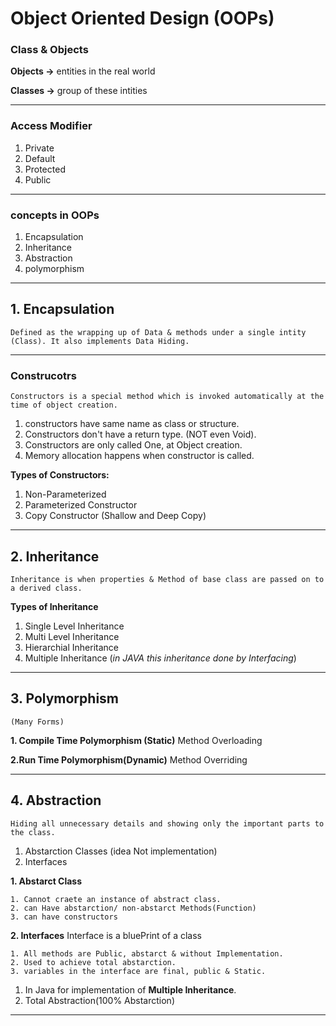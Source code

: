 # Object Oriented Design (OOPs)

### Class & Objects
**Objects ->** entities in the real world

**Classes ->** group of these intities

***

### Access Modifier
1. Private
2. Default
3. Protected
4. Public

***

### concepts in OOPs
1. Encapsulation
2. Inheritance
3. Abstraction
4. polymorphism
***

## 1. Encapsulation
    Defined as the wrapping up of Data & methods under a single intity (Class). It also implements Data Hiding.

***
### Construcotrs

    Constructors is a special method which is invoked automatically at the time of object creation.
1. constructors have same name as class or structure.
2. Constructors don't have a return type. (NOT even Void).
3. Constructors are only called One, at Object creation.
4. Memory allocation happens when constructor is called.

**Types of Constructors:**
1. Non-Parameterized
2. Parameterized Constructor
3. Copy Constructor (Shallow and Deep Copy)

***

## 2. Inheritance
    Inheritance is when properties & Method of base class are passed on to a derived class.
**Types of Inheritance**
1. Single Level Inheritance
2. Multi Level Inheritance
3. Hierarchial Inheritance
4. Multiple Inheritance (_in JAVA this inheritance done by Interfacing_)

***

## 3. Polymorphism
    (Many Forms)
**1. Compile Time Polymorphism (Static)**
    Method Overloading

**2.Run Time Polymorphism(Dynamic)**
    Method Overriding

***

## 4. Abstraction
    Hiding all unnecessary details and showing only the important parts to the class.

1. Abstarction Classes (idea Not implementation)
2. Interfaces

**1. Abstarct Class**

    1. Cannot craete an instance of abstract class.
    2. can Have abstarction/ non-abstarct Methods(Function)
    3. can have constructors

**2. Interfaces** Interface is a bluePrint of a class

    1. All methods are Public, abstarct & without Implementation.
    2. Used to achieve total abstarction.
    3. variables in the interface are final, public & Static.

1. In Java for implementation of **Multiple Inheritance**.
2. Total Abstraction(100% Abstarction)

***
